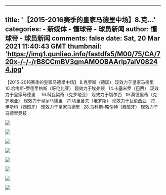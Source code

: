 
---
title: '【2015-2016赛季的皇家马德里中场】8.克...'
categories: 
    - 新媒体
    - 懂球帝 - 球员新闻
author: 懂球帝 - 球员新闻
comments: false
date: Sat, 20 Mar 2021 11:40:43 GMT
thumbnail: 'https://img1.qunliao.info/fastdfs5/M00/75/CA/720x-/-/-/rB8CCmBV3gmAM0OBAArlp7alV08244.jpg'
---

<div>   
<div class="con">
        <p>【2015-2016赛季的皇家马德里中场】
8.克罗斯（德国） 现效力于皇家马德里  
10.哈梅斯-罗德里格斯（哥伦比亚） 现效力于埃弗顿  
14.卡塞米罗（巴西） 现效力于皇家马德里    
16.科瓦契奇（克罗地亚） 现效力于切尔西  
19.莫德里奇（克罗地亚） 现效力于皇家马德里  
21.切里舍夫（俄罗斯） 现效力于瓦伦西亚  
22.伊斯科（西班牙） 现效力于皇家马德里  
28.马科斯-略伦特（西班牙） 现效力于马德里竞技</p><p><img data-src="https://img1.qunliao.info/fastdfs5/M00/75/CA/720x-/-/-/rB8CCmBV3gmAM0OBAArlp7alV08244.jpg" data-width="1193" data-height="1193" orig-src="https://img1.qunliao.info/fastdfs5/M00/75/CA/rB8CCmBV3gmAM0OBAArlp7alV08244.jpg" src="https://img1.qunliao.info/fastdfs5/M00/75/CA/720x-/-/-/rB8CCmBV3gmAM0OBAArlp7alV08244.jpg" referrerpolicy="no-referrer"></p><p><img data-src="https://img1.qunliao.info/fastdfs5/M00/75/CA/720x-/-/-/rB8BO2BV3hCAJE2vABF-f8hbiEs876.jpg" data-width="1293" data-height="1293" orig-src="https://img1.qunliao.info/fastdfs5/M00/75/CA/rB8BO2BV3hCAJE2vABF-f8hbiEs876.jpg" src="https://img1.qunliao.info/fastdfs5/M00/75/CA/720x-/-/-/rB8BO2BV3hCAJE2vABF-f8hbiEs876.jpg" referrerpolicy="no-referrer"></p><p><img data-src="https://img1.qunliao.info/fastdfs5/M00/75/CA/720x-/-/-/rB8BO2BV3heANseQAAur-5wYSdk959.jpg" data-width="1227" data-height="1227" orig-src="https://img1.qunliao.info/fastdfs5/M00/75/CA/rB8BO2BV3heANseQAAur-5wYSdk959.jpg" src="https://img1.qunliao.info/fastdfs5/M00/75/CA/720x-/-/-/rB8BO2BV3heANseQAAur-5wYSdk959.jpg" referrerpolicy="no-referrer"></p><p><img data-src="https://img1.qunliao.info/fastdfs5/M00/75/CA/720x-/-/-/rB8CCmBV3h-AGpFwAA4iucmHef4675.jpg" data-width="1212" data-height="1212" orig-src="https://img1.qunliao.info/fastdfs5/M00/75/CA/rB8CCmBV3h-AGpFwAA4iucmHef4675.jpg" src="https://img1.qunliao.info/fastdfs5/M00/75/CA/720x-/-/-/rB8CCmBV3h-AGpFwAA4iucmHef4675.jpg" referrerpolicy="no-referrer"></p><p><img data-src="https://img1.qunliao.info/fastdfs5/M00/75/CA/720x-/-/-/rB8CCmBV3iiAVFeJAAw-BK-rcX0054.jpg" data-width="1258" data-height="1258" orig-src="https://img1.qunliao.info/fastdfs5/M00/75/CA/rB8CCmBV3iiAVFeJAAw-BK-rcX0054.jpg" src="https://img1.qunliao.info/fastdfs5/M00/75/CA/720x-/-/-/rB8CCmBV3iiAVFeJAAw-BK-rcX0054.jpg" referrerpolicy="no-referrer"></p><p><img data-src="https://img1.qunliao.info/fastdfs5/M00/75/CA/720x-/-/-/rB8CCmBV3i-ABSJXAA_3EFX5_D8783.jpg" data-width="1278" data-height="1278" orig-src="https://img1.qunliao.info/fastdfs5/M00/75/CA/rB8CCmBV3i-ABSJXAA_3EFX5_D8783.jpg" src="https://img1.qunliao.info/fastdfs5/M00/75/CA/720x-/-/-/rB8CCmBV3i-ABSJXAA_3EFX5_D8783.jpg" referrerpolicy="no-referrer"></p><p><img data-src="https://img1.qunliao.info/fastdfs5/M00/75/CA/720x-/-/-/rB8CCmBV3jaAIW08AAu3VcLscPQ281.jpg" data-width="1110" data-height="1111" orig-src="https://img1.qunliao.info/fastdfs5/M00/75/CA/rB8CCmBV3jaAIW08AAu3VcLscPQ281.jpg" src="https://img1.qunliao.info/fastdfs5/M00/75/CA/720x-/-/-/rB8CCmBV3jaAIW08AAu3VcLscPQ281.jpg" referrerpolicy="no-referrer"></p><p><img data-src="https://img1.qunliao.info/fastdfs5/M00/75/CA/720x-/-/-/rB8BO2BV3j6AYObQAAi_2nMaVAc602.jpg" data-width="975" data-height="976" orig-src="https://img1.qunliao.info/fastdfs5/M00/75/CA/rB8BO2BV3j6AYObQAAi_2nMaVAc602.jpg" src="https://img1.qunliao.info/fastdfs5/M00/75/CA/720x-/-/-/rB8BO2BV3j6AYObQAAi_2nMaVAc602.jpg" referrerpolicy="no-referrer"></p>
      </div>
      
</div>
            
